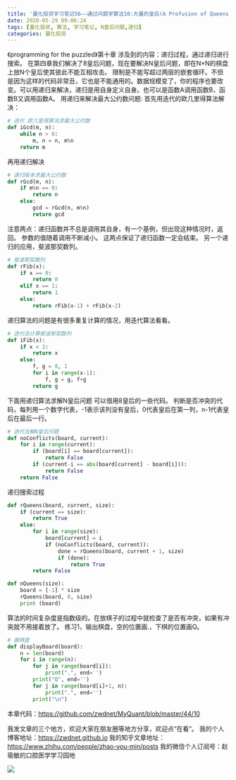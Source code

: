 ```yaml
---
title: '量化投资学习笔记56——通过问题学算法10:大量的皇后(A Profusion of Queens)'
date: 2020-05-29 09:06:24
tags: [量化投资, 算法, 学习笔记, N皇后问题,递归]
categories: 量化投资
---
```

《programming for the puzzled》第十章
涉及到的内容：递归过程，通过递归进行搜索。
在第四章我们解决了8皇后问题，现在要解决N皇后问题，即在N×N的棋盘上放N个皇后使其彼此不能互相攻击。
限制是不能写超过两层的嵌套循环。不但是因为这样的代码非常丑，它也是不能通用的。数据规模变了，你的程序也要改变。可以用递归来解决，递归是用自身定义自身。也可以是函数A调用函数B，函数B又调用函数A。
用递归来解决最大公约数问题:
首先用迭代的欧几里得算法解决：
```python
# 迭代 欧几里得算法求最大公约数
def iGcd(m, n):
    while n > 0:
        m, n = n, m%n
    return m
```
再用递归解决
```python
# 递归版本求最大公约数
def rGcd(m, n):
    if m%n == 0:
        return n
    else:
        gcd = rGcd(n, m%n)
        return gcd
```
注意两点：递归函数并不总是调用其自身，有一个基例，但出现这种情况时，返回。 参数的值随着调用不断减小。
这两点保证了递归函数一定会结束。
另一个递归的应用，斐波那契数列。
```python
# 斐波那契数列
def rFib(x):
    if x == 0:
        return 0
    elif x == 1:
        return 1
    else:
        return rFib(x-1) + rFib(x-2)
```
递归算法的问题是有很多重复计算的情况，用迭代算法看看。
```python
# 迭代法计算斐波那契数列
def iFib(x):
    if x < 2:
        return x
    else:
        f, g = 0, 1
        for i in range(x-1):
            f, g = g, f+g
        return g
```
下面用递归算法求解N皇后问题
可以借用8皇后的一些代码。
判断是否冲突的代码，每列用一个数字代表，-1表示该列没有皇后，0代表皇后在第一列，n-1代表皇后在最后一行。
```python
# 迭代法解N皇后问题
def noConflicts(board, current):
    for i in range(current):
        if (board[i] == board[current]):
            return False
        if (current-i == abs(board[current] - board[i])):
            return False
    return False
```
递归搜索过程 
```python
def rQueens(board, current, size):
    if (current == size):
        return True
    else:
        for i in range(size):
            board[current] = i
            if (noConflicts(board, current)):
                done = rQueens(board, current + 1, size)
                if (done):
                    return True
        return False

def nQueens(size):
    board = [-1] * size
    rQueens(board, 0, size)
    print (board)
```
算法的时间复杂度是指数级的。在放棋子的过程中就检查了是否有冲突，如果有冲突就不用接着放了。
练习1，输出棋盘，空的位置画.，下棋的位置画Q。
```python
# 画棋盘
def displayBoard(board):
    n = len(board)
    for i in range(n):
        for j in range(board[i]):
            print(".", end='')
        print("Q", end='')
        for j in range(board[i]+1, n):
            print(".", end='')
        print("\n")
```
本章代码：https://github.com/zwdnet/MyQuant/blob/master/44/10


我发文章的三个地方，欢迎大家在朋友圈等地方分享，欢迎点“在看”。
我的个人博客地址：https://zwdnet.github.io
我的知乎文章地址： https://www.zhihu.com/people/zhao-you-min/posts
我的微信个人订阅号：赵瑜敏的口腔医学学习园地


![](https://zymblog-1258069789.cos.ap-chengdu.myqcloud.com/other/wx.jpg)
